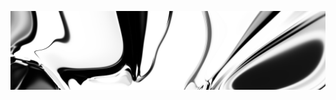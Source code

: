 [![neuralart][thumbnail]][link]

[thumbnail]: https://github.com/dstein64/dstein64/blob/neuralart_202101161942/neuralart-thumbnail.jpg?raw=true
[link]: https://github.com/dstein64/dstein64/blob/neuralart_202101161942/neuralart.png?raw=true
